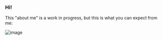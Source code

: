 ### Hi!

This "about me" is a work in progress, but this is what you can expect from me: 

![image](https://github.com/carsonSgit/carsonSgit/assets/92652800/569d2b61-c7e1-4c97-a6e9-f24f7cf6acdd)


<!--
**carsonSgit/carsonSgit** is a ✨ _special_ ✨ repository because its `README.md` (this file) appears on your GitHub profile.

Here are some ideas to get you started:

- 🔭 I’m currently working on ...
- 🌱 I’m currently learning ...
- 👯 I’m looking to collaborate on ...
- 🤔 I’m looking for help with ...
- 💬 Ask me about ...
- 📫 How to reach me: ...
- 😄 Pronouns: ...
- ⚡ Fun fact: ...
-->
